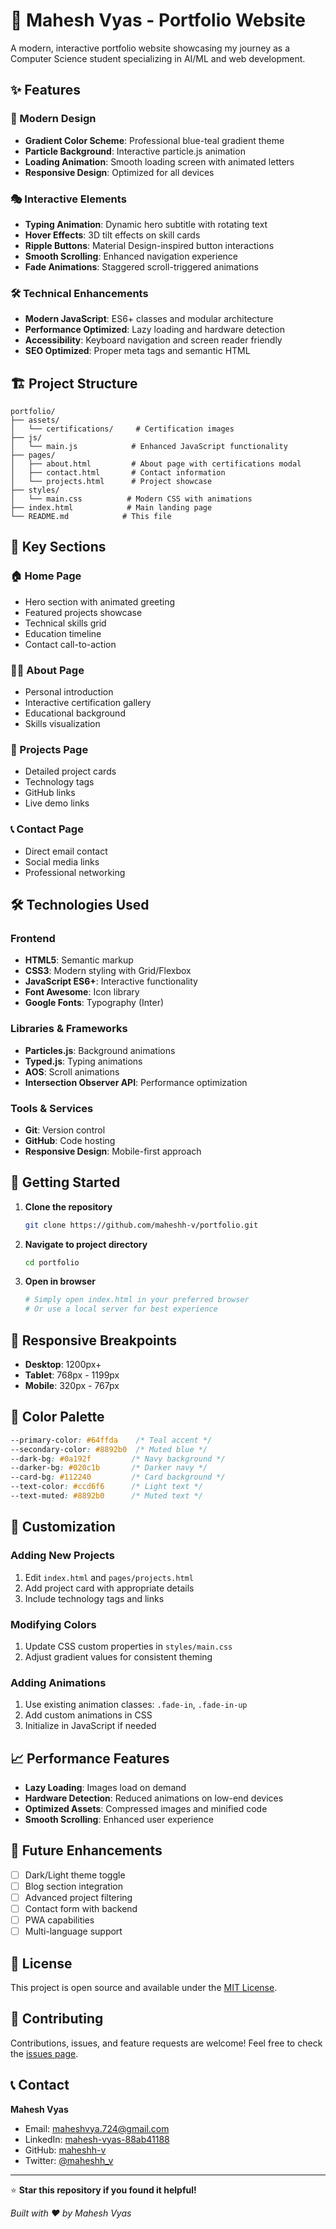 # 🚀 Mahesh Vyas - Portfolio Website

A modern, interactive portfolio website showcasing my journey as a Computer Science student specializing in AI/ML and web development.

## ✨ Features

### 🎨 Modern Design
- **Gradient Color Scheme**: Professional blue-teal gradient theme
- **Particle Background**: Interactive particle.js animation
- **Loading Animation**: Smooth loading screen with animated letters
- **Responsive Design**: Optimized for all devices

### 🎭 Interactive Elements
- **Typing Animation**: Dynamic hero subtitle with rotating text
- **Hover Effects**: 3D tilt effects on skill cards
- **Ripple Buttons**: Material Design-inspired button interactions
- **Smooth Scrolling**: Enhanced navigation experience
- **Fade Animations**: Staggered scroll-triggered animations

### 🛠️ Technical Enhancements
- **Modern JavaScript**: ES6+ classes and modular architecture
- **Performance Optimized**: Lazy loading and hardware detection
- **Accessibility**: Keyboard navigation and screen reader friendly
- **SEO Optimized**: Proper meta tags and semantic HTML

## 🏗️ Project Structure

```
portfolio/
├── assets/
│   └── certifications/     # Certification images
├── js/
│   └── main.js            # Enhanced JavaScript functionality
├── pages/
│   ├── about.html         # About page with certifications modal
│   ├── contact.html       # Contact information
│   └── projects.html      # Project showcase
├── styles/
│   └── main.css          # Modern CSS with animations
├── index.html            # Main landing page
└── README.md            # This file
```

## 🎯 Key Sections

### 🏠 Home Page
- Hero section with animated greeting
- Featured projects showcase
- Technical skills grid
- Education timeline
- Contact call-to-action

### 👨‍💻 About Page
- Personal introduction
- Interactive certification gallery
- Educational background
- Skills visualization

### 🚀 Projects Page
- Detailed project cards
- Technology tags
- GitHub links
- Live demo links

### 📞 Contact Page
- Direct email contact
- Social media links
- Professional networking

## 🛠️ Technologies Used

### Frontend
- **HTML5**: Semantic markup
- **CSS3**: Modern styling with Grid/Flexbox
- **JavaScript ES6+**: Interactive functionality
- **Font Awesome**: Icon library
- **Google Fonts**: Typography (Inter)

### Libraries & Frameworks
- **Particles.js**: Background animations
- **Typed.js**: Typing animations
- **AOS**: Scroll animations
- **Intersection Observer API**: Performance optimization

### Tools & Services
- **Git**: Version control
- **GitHub**: Code hosting
- **Responsive Design**: Mobile-first approach

## 🚀 Getting Started

1. **Clone the repository**
   ```bash
   git clone https://github.com/maheshh-v/portfolio.git
   ```

2. **Navigate to project directory**
   ```bash
   cd portfolio
   ```

3. **Open in browser**
   ```bash
   # Simply open index.html in your preferred browser
   # Or use a local server for best experience
   ```

## 📱 Responsive Breakpoints

- **Desktop**: 1200px+
- **Tablet**: 768px - 1199px
- **Mobile**: 320px - 767px

## 🎨 Color Palette

```css
--primary-color: #64ffda    /* Teal accent */
--secondary-color: #8892b0  /* Muted blue */
--dark-bg: #0a192f         /* Navy background */
--darker-bg: #020c1b       /* Darker navy */
--card-bg: #112240         /* Card background */
--text-color: #ccd6f6      /* Light text */
--text-muted: #8892b0      /* Muted text */
```

## 🔧 Customization

### Adding New Projects
1. Edit `index.html` and `pages/projects.html`
2. Add project card with appropriate details
3. Include technology tags and links

### Modifying Colors
1. Update CSS custom properties in `styles/main.css`
2. Adjust gradient values for consistent theming

### Adding Animations
1. Use existing animation classes: `.fade-in`, `.fade-in-up`
2. Add custom animations in CSS
3. Initialize in JavaScript if needed

## 📈 Performance Features

- **Lazy Loading**: Images load on demand
- **Hardware Detection**: Reduced animations on low-end devices
- **Optimized Assets**: Compressed images and minified code
- **Smooth Scrolling**: Enhanced user experience

## 🌟 Future Enhancements

- [ ] Dark/Light theme toggle
- [ ] Blog section integration
- [ ] Advanced project filtering
- [ ] Contact form with backend
- [ ] PWA capabilities
- [ ] Multi-language support

## 📄 License

This project is open source and available under the [MIT License](LICENSE).

## 🤝 Contributing

Contributions, issues, and feature requests are welcome! Feel free to check the [issues page](https://github.com/maheshh-v/portfolio/issues).

## 📞 Contact

**Mahesh Vyas**
- Email: maheshvya.724@gmail.com
- LinkedIn: [mahesh-vyas-88ab41188](https://www.linkedin.com/in/mahesh-vyas-88ab41188/)
- GitHub: [maheshh-v](https://github.com/maheshh-v)
- Twitter: [@maheshh_v](https://x.com/maheshh_v)

---

⭐ **Star this repository if you found it helpful!**

*Built with ❤️ by Mahesh Vyas*